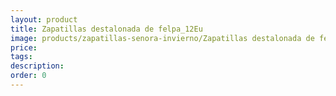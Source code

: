 ```yaml
---
layout: product
title: Zapatillas destalonada de felpa_12Eu
image: products/zapatillas-senora-invierno/Zapatillas destalonada de felpa_12Eu.jpeg
price: 
tags: 
description: 
order: 0
---
```

